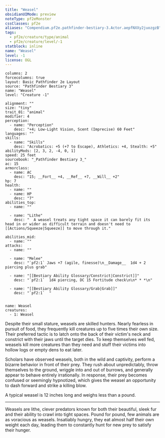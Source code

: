 ```yaml
---
title: "Weasel"
obsidianUIMode: preview
noteType: pf2eMonster
cssClasses: pf2e
aliases: "Compendium.pf2e.pathfinder-bestiary-3.Actor.aepfNXXy2juozgzB" 
tags:
  - pf2e/creature/type/animal
  - pf2e/creature/level/-1
statblock: inline
name: "Weasel"
level: -1
license: OGL
---
```


```statblock
columns: 2
forcecolumns: true
layout: Basic Pathfinder 2e Layout
source: "Pathfinder Bestiary 3"
name: "Weasel"
level: "Creature -1"

alignment: ""
size: "tiny"
trait_01: "animal"
modifier: 4
perception:
  - name: "Perception"
    desc: "+4; Low-Light Vision, Scent (Imprecise) 60 Feet"
languages: ""
skills:
  - name: "Skills"
    desc: "Acrobatics: +5 (+7 to Escape), Athletics: +4, Stealth: +5"
abilityMods: [2, 3, 2, -4, 0, 1]
speed: 25 feet
sourcebook: "_Pathfinder Bestiary 3_"
ac: 15
armorclass:
  - name: AC
    desc: "15; __Fort__ +4, __Ref__ +7, __Will__ +2"
hp: 7
health:
  - name: ""
  - name: HP
    desc: "7"
abilities_top:
  - name: ""

  - name: "Lithe"
    desc: "  A weasel treats any tight space it can barely fit its head in or wider as difficult terrain and doesn't need to [[Actions/Squeeze|Squeeze]] to move through it."

abilities_mid:
  - name: ""
attacks:
  - name: ""

  - name: "Melee"
    desc: "`pf2:1` Jaws +7 (agile, finesse)\n__Damage__  1d4 + 2 piercing plus grab"

  - name: "[[Bestiary Ability Glossary/Constrict|Constrict]]"
    desc: "`pf2:1`  1d4 piercing, DC 15 Fortitude check\n\n* * *\n"

  - name: "[[Bestiary Ability Glossary/Grab|Grab]]"
    desc: "`pf2:1`  "
 
```

```encounter-table
name: Weasel
creatures:
  - 1: Weasel
```



Despite their small stature, weasels are skilled hunters. Nearly fearless in pursuit of food, they frequently kill creatures up to five times their own size. Their preferred tactic is to latch onto the back of their victim's neck and constrict with their jaws until the target dies. To keep themselves well fed, weasels kill more creatures than they need and stuff their victims into hollow logs or empty dens to eat later.

Scholars have observed weasels, both in the wild and captivity, perform a bizarre behavior in front of their prey. They rush about unpredictably, throw themselves to the ground, wriggle into and out of burrows, and generally appear to behave entirely irrationally. In response, their prey becomes confused or seemingly hypnotized, which gives the weasel an opportunity to dash forward and strike a killing blow.

A typical weasel is 12 inches long and weighs less than a pound.

* * *

Weasels are lithe, clever predators known for both their beautiful, sleek fur and their ability to crawl into tight spaces. Pound for pound, few animals are as voracious as weasels. Insatiably hungry, they eat almost half their own weight each day, leading them to constantly hunt for new prey to satisfy their hunger.
